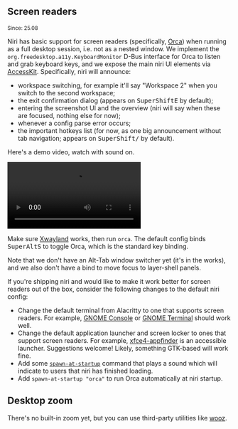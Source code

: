 ## Screen readers

<sup>Since: 25.08</sup>

Niri has basic support for screen readers (specifically, [Orca](https://orca.gnome.org)) when running as a full desktop session, i.e. not as a nested window.
We implement the `org.freedesktop.a11y.KeyboardMonitor` D-Bus interface for Orca to listen and grab keyboard keys, and we expose the main niri UI elements via [AccessKit](https://accesskit.dev).
Specifically, niri will announce:

- workspace switching, for example it'll say "Workspace 2" when you switch to the second workspace;
- the exit confirmation dialog (appears on <kbd>Super</kbd><kbd>Shift</kbd><kbd>E</kbd> by default);
- entering the screenshot UI and the overview (niri will say when these are focused, nothing else for now);
- whenever a config parse error occurs;
- the important hotkeys list (for now, as one big announcement without tab navigation; appears on <kbd>Super</kbd><kbd>Shift</kbd><kbd>/</kbd> by default).

Here's a demo video, watch with sound on.

<video controls src="https://github.com/user-attachments/assets/afceba6f-79f1-47ec-b859-a0fcb7f8eae3">

https://github.com/user-attachments/assets/afceba6f-79f1-47ec-b859-a0fcb7f8eae3

</video>

Make sure [Xwayland](./Xwayland.md) works, then run `orca`.
The default config binds <kbd>Super</kbd><kbd>Alt</kbd><kbd>S</kbd> to toggle Orca, which is the standard key binding.

Note that we don't have an Alt-Tab window switcher yet (it's in the works), and we also don't have a bind to move focus to layer-shell panels.

If you're shipping niri and would like to make it work better for screen readers out of the box, consider the following changes to the default niri config:

- Change the default terminal from Alacritty to one that supports screen readers. For example, [GNOME Console](https://gitlab.gnome.org/GNOME/console) or [GNOME Terminal](https://gitlab.gnome.org/GNOME/gnome-terminal) should work well.
- Change the default application launcher and screen locker to ones that support screen readers. For example, [xfce4-appfinder](https://docs.xfce.org/xfce/xfce4-appfinder/start) is an accessible launcher. Suggestions welcome! Likely, something GTK-based will work fine.
- Add some [`spawn-at-startup`](./Configuration:-Miscellaneous.md#spawn-at-startup) command that plays a sound which will indicate to users that niri has finished loading.
- Add `spawn-at-startup "orca"` to run Orca automatically at niri startup.

## Desktop zoom

There's no built-in zoom yet, but you can use third-party utilities like [wooz](https://github.com/negrel/wooz).
